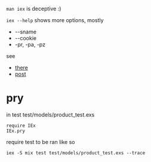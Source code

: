 `man iex` is deceptive :)

`iex --help` shows more options, mostly

* --sname
* --cookie
* -pr, -pa, -pz

see

* [there](http://elixir-lang.org/getting-started/mix-otp/distributed-tasks-and-configuration.html)
* [post](http://benjamintan.io/blog/2014/05/25/connecting-elixir-nodes-on-the-same-lan/)

pry
===
in test test/models/product_test.exs

    require IEx
    IEx.pry

require test to be ran like so

    iex -S mix test test/models/product_test.exs --trace
